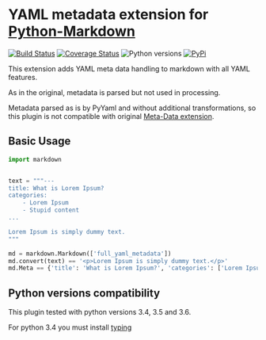 # YAML metadata extension for [Python-Markdown](https://github.com/waylan/Python-Markdown)

[![Build Status](https://travis-ci.org/sivakov512/python-markdown-full-yaml-metadata.svg?branch=master)](https://travis-ci.org/sivakov512/python-markdown-full-yaml-metadata)
[![Coverage Status](https://coveralls.io/repos/github/sivakov512/python-markdown-full-yaml-metadata/badge.svg)](https://coveralls.io/github/sivakov512/python-markdown-full-yaml-metadata)
![Python versions](https://img.shields.io/badge/python-3.4,%203.5,%203.6-blue.svg)
[![PyPi](https://img.shields.io/pypi/v/markdown-full-yaml-metadata.svg)](https://pypi.python.org/pypi/markdown-full-yaml-metadata)

This extension adds YAML meta data handling to markdown with all YAML features.

As in the original, metadata is parsed but not used in processing.

Metadata parsed as is by PyYaml and without additional transformations, so this plugin is not compatible with original [Meta-Data extension](https://pythonhosted.org/Markdown/extensions/meta_data.html).


## Basic Usage

``` python
import markdown


text = """---
title: What is Lorem Ipsum?
categories:
	- Lorem Ipsum
	- Stupid content
...

Lorem Ipsum is simply dummy text.
"""

md = markdown.Markdown(['full_yaml_metadata'])
md.convert(text) == '<p>Lorem Ipsum is simply dummy text.</p>'
md.Meta == {'title': 'What is Lorem Ipsum?', 'categories': ['Lorem Ipsum', 'Stupid content']}
```
	
## Python versions compatibility

This plugin tested with python versions 3.4, 3.5 and 3.6.

For python 3.4 you must install [typing](https://pypi.python.org/pypi/typing)
